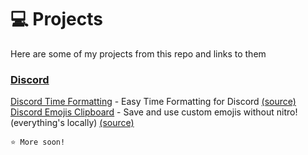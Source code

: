 # 💻 Projects
Here are some of my projects from this repo and links to them  

### [Discord](src/discord)
[Discord Time Formatting](https://k0bdev.github.io/projects/discord/time) - Easy Time Formatting for Discord [(source)](src/discord/time)  
[Discord Emojis Clipboard](https://k0bdev.github.io/projects/discord/clipboard) - Save and use custom emojis without nitro! (everything's locally) [(source)](src/discord/clipboard)  
  
  
  
`⭐ More soon!`
